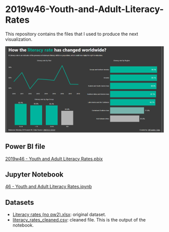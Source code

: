 # 2019w46-Youth-and-Adult-Literacy-Rates

This repository contains the files that I used to produce the next visualization.

![Imagen](https://github.com/franklinherrera/2019w46-Youth-and-Adult-Literacy-Rates/blob/master/how%20the%20literacy%20rate%20has%20changed%20worldwide.png)

## Power BI file
[2019w46 - Youth and Adult Literacy Rates.pbix](https://github.com/franklinherrera/2019w46-Youth-and-Adult-Literacy-Rates/blob/master/2019w46%20-%20Youth%20and%20Adult%20Literacy%20Rates.pbix)

## Jupyter Notebook
[46 - Youth and Adult Literacy Rates.ipynb](https://github.com/franklinherrera/2019w46-Youth-and-Adult-Literacy-Rates/blob/master/46%20-%20Youth%20and%20Adult%20Literacy%20Rates.ipynb)

## Datasets
- [Literacy rates (no pw2).xlsx](https://github.com/franklinherrera/2019w46-Youth-and-Adult-Literacy-Rates/blob/master/Literacy%20rates%20(no%20pw2).xlsx): original dataset.
- [literacy_rates_cleaned.csv](https://github.com/franklinherrera/2019w46-Youth-and-Adult-Literacy-Rates/blob/master/literacy_rates_cleaned.csv): cleaned file. This is the output of the notebook.

